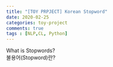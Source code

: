```yaml
---
title: "[TOY PRPJECT] Korean Stopword"
date: 2020-02-25
categories: toy-project
comments: true
tags : [NLP,CL, Python]
---
```


What is Stopwords?  
불용어(Stopword)란?
